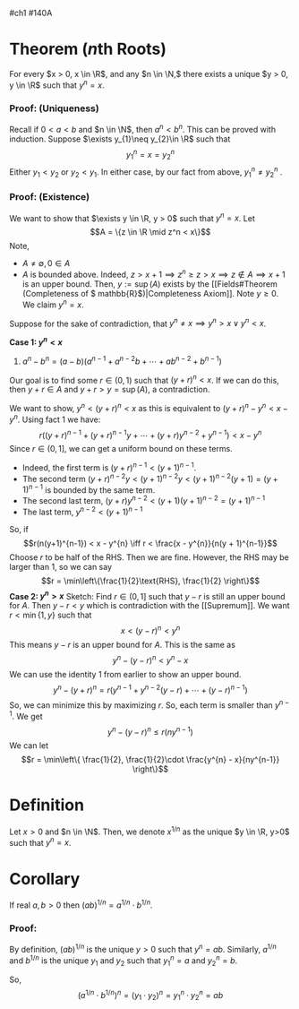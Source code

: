 #ch1 #140A
# Theorem ($n$th Roots)
For every $x > 0, x \in \R$, and any $n \in \N,$ there exists a unique $y > 0, y \in \R$ such that $y^{n}= x$. 

### Proof: (Uniqueness)
Recall if $0 < a < b$ and $n \in \N$, then $a^{n}< b^{n}$. This can be proved with induction. Suppose $\exists y_{1}\neq y_{2}\in \R$ such that 
$$y_{1}^{n} = x = y_{2}^{n}$$
Either $y_{1} < y_{2}$ or $y_{2}< y_{1}$. In either case, by our fact from above, $y_{1}^{n} \neq y_{2}^{n}$ . 
### Proof: (Existence)
We want to show that $\exists y \in \R, y > 0$ such that $y^{n}= x$. Let 
$$A = \{z \in \R \mid z^n < x\}$$
Note, 
- $A \neq \emptyset, 0 \in A$
- $A$ is bounded above. Indeed, $z > x + 1 \implies z^{n} \geq z > x \implies z \not\in A \implies x + 1$ is an upper bound. 
Then, $y := \sup(A)$ exists by the [[Fields#Theorem (Completeness of $ mathbb{R}$)|Completeness Axiom]]. Note $y \geq 0$. We claim $y^n = x$. 

Suppose for the sake of contradiction, that $y^{n} \neq x \implies y^{n}> x \vee y^{n} < x$.

**Case 1: $y^{n}< x$** 
1.  $a^{n}- b^{n}= (a - b)(a^{n-1} + a^{n-2}b + \cdots + ab^{n-2} + b^{n-1})$ 

Our goal is to find some $r \in (0, 1)$ such that $(y + r)^{n}< x$. If we can do this, then $y + r \in A$ and $y + r > y = \sup(A)$, a contradiction. 

We want to show, $y^{n}< (y + r)^{n} < x$ as this is equivalent to $(y + r)^{n} - y^{n}< x- y^{n}$. Using fact $1$ we have:
$$r\left((y + r)^{n-1} + (y+r)^{n-1}y + \cdots + (y+r)y^{n-2} + y^{n-1}\right) < x - y^{n}$$
Since $r \in (0, 1]$, we can get a uniform bound on these terms. 
- Indeed, the first term is $(y + r)^{n-1} < (y + 1)^{n-1}$. 
- The second term $(y + r)^{n-2}y < (y+1)^{n-2}y < (y+1)^{n-2}(y+1) = (y+1)^{n-1}$ is bounded by the same term. 
- The second last term, $(y+r)y^{n-2}< (y+1)(y+1)^{n-2} = (y+1)^{n-1}$ 
- The last term, $y^{n-2}< (y+1)^{n-1}$ 

So, if 
$$r(n(y+1)^{n-1}) < x - y^{n} \iff r < \frac{x - y^{n}}{n(y + 1)^{n-1}}$$
Choose $r$ to be half of the RHS. Then we are fine. However, the RHS may be larger than $1$, so we can say
$$r = \min\left\{\frac{1}{2}\text{RHS}, \frac{1}{2} \right\}$$
**Case 2: $y^{n}> x$**
Sketch: Find $r \in (0, 1]$ such that $y - r$ is still an upper bound for $A$. Then $y - r < y$ which is  contradiction with the [[Supremum]]. We want $r < \min\{1, y\}$ such that
$$x < (y - r)^{n}< y^{n}$$
This means $y - r$ is an upper bound for $A$. This is the same as 
$$y^{n} - (y - r)^{n} < y^{n} - x$$
We can use the identity $1$ from earlier to show an upper bound.
$$y^{n}- (y + r)^{n} = r(y^{n-1}+y^{n-2}(y-r) + \cdots + (y-r)^{n-1})$$
So, we can minimize this by maximizing $r$. So, each term is smaller than $y^{n-1}$. We get 
$$y^{n}- (y-r)^{n} \leq r(ny^{n-1})$$
We can let 
$$r = \min\left\{ \frac{1}{2}, \frac{1}{2}\cdot \frac{y^{n} - x}{ny^{n-1}} \right\}$$

# Definition
Let $x > 0$ and $n \in \N$. Then, we denote $x^{1 / n}$ as the unique $y \in \R, y>0$ such that $y^{n}= x$. 

# Corollary
If real $a,b > 0$ then $(ab)^{1/n} = a^{1/{n}}\cdot b^{{1/n}}$. 
### Proof: 
By definition, $(ab)^{1/n}$ is the unique $y>0$ such that $y^{n}= ab$. Similarly, $a^{1 / n}$ and $b^{1/n}$ is the unique $y_1$ and $y_{2}$ such that $y_{1}^{n}= a$ and $y_{2}^{n}= b$.

So, 
$$(a^{1/n} \cdot b^{1/n})^{n} = (y_{1}\cdot y_{2})^{n}= y_{1}^{n}\cdot y_{2}^{n} = ab$$
